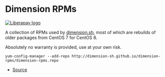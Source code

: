 # Dimension RPMs

[![Liberapay logo](https://img.shields.io/liberapay/receives/dimension.sh.svg?logo=liberapay)](https://liberapay.com/dimension.sh/)

A collection of RPMs used by [dimension.sh](https://dimension.sh), most of which
are rebuilds of older packages from CentOS 7 for CentOS 8.

Absolutely no warranty is provided, use at your own risk.

```
yum-config-manager --add-repo http://dimension-sh.github.io/dimension-rpms/dimension-rpms.repo
```

* [Source](https://github.com/dimension-sh/dimension-rpms)
